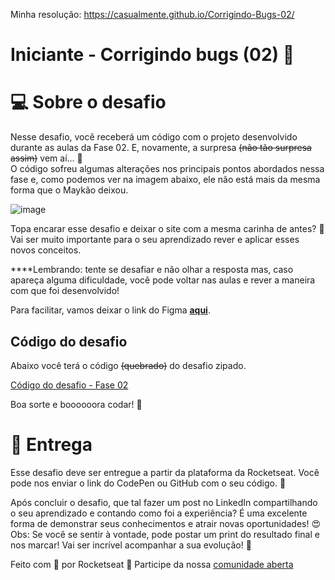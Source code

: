 Minha resolução: https://casualmente.github.io/Corrigindo-Bugs-02/

# Iniciante - Corrigindo bugs (02) **👀**

# 💻 Sobre o desafio

Nesse desafio, você receberá um código com o projeto desenvolvido durante as aulas da Fase 02.
E, novamente, a surpresa ~~(não tão surpresa assim)~~ vem aí...  **👀**  
O código sofreu algumas alterações nos principais pontos abordados nessa fase e, como podemos ver na imagem abaixo, ele não está mais da mesma forma que o Maykão deixou.

![image](https://user-images.githubusercontent.com/112674398/193097692-f18d4c17-c3d4-46ec-8ccd-0a32ff3857e2.png)

Topa encarar esse desafio e deixar o site com a mesma carinha de antes? **💜**
Vai ser muito importante para o seu aprendizado rever e aplicar esses novos conceitos. 

****Lembrando: tente se desafiar e não olhar a resposta mas, caso apareça alguma dificuldade, você pode voltar nas aulas e rever a maneira com que foi desenvolvido!

Para facilitar, vamos deixar o link do Figma [**aqui**](https://www.figma.com/file/rkDOHGPwwFtBNqEdHSuQPd/Projeto-02---Explorer?node-id=0%3A1).

## Código do desafio

Abaixo você terá o código ~~(quebrado)~~ do desafio zipado. 

[Código do desafio - Fase 02](https://s3-us-west-2.amazonaws.com/secure.notion-static.com/cae98c59-12ce-499d-9b19-9b2f64250e62/Untitled.zip)

Boa sorte e boooooora codar! **🚀**

# 📅 Entrega

Esse desafio deve ser entregue a partir da plataforma da Rocketseat. 
Você pode nos enviar o link do CodePen ou GitHub com o seu código.  💜

Após concluir o desafio, que tal fazer um post no LinkedIn compartilhando o seu aprendizado e contando como foi a experiência? 
É uma excelente forma de demonstrar seus conhecimentos e atrair novas oportunidades! 😍
Obs: Se você se sentir à vontade, pode postar um print do resultado final e nos marcar! Vai ser incrível acompanhar a sua evolução! 💜

Feito com 💜 por Rocketseat 👋 Participe da nossa [comunidade aberta](https://discord.gg/Ns86RQyVH8)
